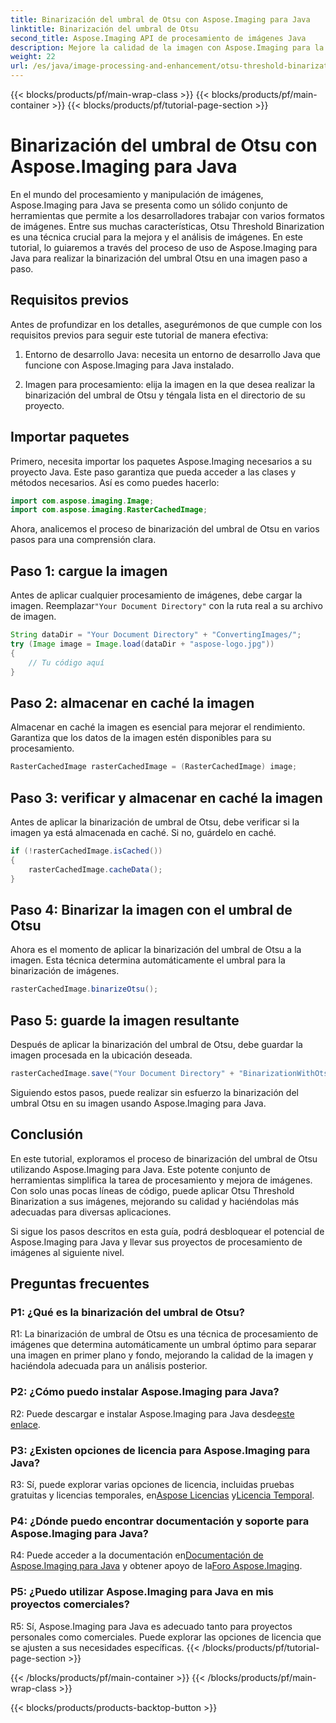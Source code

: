 ```yaml
---
title: Binarización del umbral de Otsu con Aspose.Imaging para Java
linktitle: Binarización del umbral de Otsu
second_title: Aspose.Imaging API de procesamiento de imágenes Java
description: Mejore la calidad de la imagen con Aspose.Imaging para la binarización del umbral Otsu de Java. Siga nuestra guía paso a paso para lograr la excelencia en el procesamiento de imágenes.
weight: 22
url: /es/java/image-processing-and-enhancement/otsu-threshold-binarization/
---
```


{{< blocks/products/pf/main-wrap-class >}}
{{< blocks/products/pf/main-container >}}
{{< blocks/products/pf/tutorial-page-section >}}

# Binarización del umbral de Otsu con Aspose.Imaging para Java

En el mundo del procesamiento y manipulación de imágenes, Aspose.Imaging para Java se presenta como un sólido conjunto de herramientas que permite a los desarrolladores trabajar con varios formatos de imágenes. Entre sus muchas características, Otsu Threshold Binarization es una técnica crucial para la mejora y el análisis de imágenes. En este tutorial, lo guiaremos a través del proceso de uso de Aspose.Imaging para Java para realizar la binarización del umbral Otsu en una imagen paso a paso.

## Requisitos previos

Antes de profundizar en los detalles, asegurémonos de que cumple con los requisitos previos para seguir este tutorial de manera efectiva:

1. Entorno de desarrollo Java: necesita un entorno de desarrollo Java que funcione con Aspose.Imaging para Java instalado.

2. Imagen para procesamiento: elija la imagen en la que desea realizar la binarización del umbral de Otsu y téngala lista en el directorio de su proyecto.

## Importar paquetes

Primero, necesita importar los paquetes Aspose.Imaging necesarios a su proyecto Java. Este paso garantiza que pueda acceder a las clases y métodos necesarios. Así es como puedes hacerlo:

```java
import com.aspose.imaging.Image;
import com.aspose.imaging.RasterCachedImage;
```

Ahora, analicemos el proceso de binarización del umbral de Otsu en varios pasos para una comprensión clara.

## Paso 1: cargue la imagen


 Antes de aplicar cualquier procesamiento de imágenes, debe cargar la imagen. Reemplazar`"Your Document Directory"` con la ruta real a su archivo de imagen. 

```java
String dataDir = "Your Document Directory" + "ConvertingImages/";
try (Image image = Image.load(dataDir + "aspose-logo.jpg"))
{
    // Tu código aquí
}
```

## Paso 2: almacenar en caché la imagen

Almacenar en caché la imagen es esencial para mejorar el rendimiento. Garantiza que los datos de la imagen estén disponibles para su procesamiento.

```java
RasterCachedImage rasterCachedImage = (RasterCachedImage) image;
```

## Paso 3: verificar y almacenar en caché la imagen

Antes de aplicar la binarización de umbral de Otsu, debe verificar si la imagen ya está almacenada en caché. Si no, guárdelo en caché.

```java
if (!rasterCachedImage.isCached())
{
    rasterCachedImage.cacheData();
}
```

## Paso 4: Binarizar la imagen con el umbral de Otsu

Ahora es el momento de aplicar la binarización del umbral de Otsu a la imagen. Esta técnica determina automáticamente el umbral para la binarización de imágenes.

```java
rasterCachedImage.binarizeOtsu();
```

## Paso 5: guarde la imagen resultante

Después de aplicar la binarización del umbral de Otsu, debe guardar la imagen procesada en la ubicación deseada.

```java
rasterCachedImage.save("Your Document Directory" + "BinarizationWithOtsuThreshold_out.jpg");
```

Siguiendo estos pasos, puede realizar sin esfuerzo la binarización del umbral Otsu en su imagen usando Aspose.Imaging para Java.

## Conclusión

En este tutorial, exploramos el proceso de binarización del umbral de Otsu utilizando Aspose.Imaging para Java. Este potente conjunto de herramientas simplifica la tarea de procesamiento y mejora de imágenes. Con solo unas pocas líneas de código, puede aplicar Otsu Threshold Binarization a sus imágenes, mejorando su calidad y haciéndolas más adecuadas para diversas aplicaciones.

Si sigue los pasos descritos en esta guía, podrá desbloquear el potencial de Aspose.Imaging para Java y llevar sus proyectos de procesamiento de imágenes al siguiente nivel.

## Preguntas frecuentes

### P1: ¿Qué es la binarización del umbral de Otsu?

R1: La binarización de umbral de Otsu es una técnica de procesamiento de imágenes que determina automáticamente un umbral óptimo para separar una imagen en primer plano y fondo, mejorando la calidad de la imagen y haciéndola adecuada para un análisis posterior.

### P2: ¿Cómo puedo instalar Aspose.Imaging para Java?

 R2: Puede descargar e instalar Aspose.Imaging para Java desde[este enlace](https://releases.aspose.com/imaging/java/).

### P3: ¿Existen opciones de licencia para Aspose.Imaging para Java?

 R3: Sí, puede explorar varias opciones de licencia, incluidas pruebas gratuitas y licencias temporales, en[Aspose Licencias](https://purchase.aspose.com/buy) y[Licencia Temporal](https://purchase.aspose.com/temporary-license/).

### P4: ¿Dónde puedo encontrar documentación y soporte para Aspose.Imaging para Java?

 R4: Puede acceder a la documentación en[Documentación de Aspose.Imaging para Java](https://reference.aspose.com/imaging/java/) y obtener apoyo de la[Foro Aspose.Imaging](https://forum.aspose.com/).

### P5: ¿Puedo utilizar Aspose.Imaging para Java en mis proyectos comerciales?

R5: Sí, Aspose.Imaging para Java es adecuado tanto para proyectos personales como comerciales. Puede explorar las opciones de licencia que se ajusten a sus necesidades específicas.
{{< /blocks/products/pf/tutorial-page-section >}}

{{< /blocks/products/pf/main-container >}}
{{< /blocks/products/pf/main-wrap-class >}}

{{< blocks/products/products-backtop-button >}}
